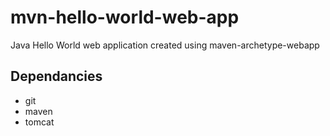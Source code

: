 # mvn-hello-world-web-app
Java Hello World web application created using maven-archetype-webapp


## Dependancies
* git
* maven
* tomcat

